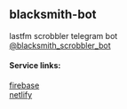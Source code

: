 ## blacksmith-bot
lastfm scrobbler telegram bot<br>
[@blacksmith_scrobbler_bot](https://telegram.me/blacksmith_scrobbler_bot)

#### Service links:
[firebase](https://console.firebase.google.com/u/0/project/blacksmith-wi/overview)</br>
[netlify](https://app.netlify.com/sites/blacksmith-bot/overview)

